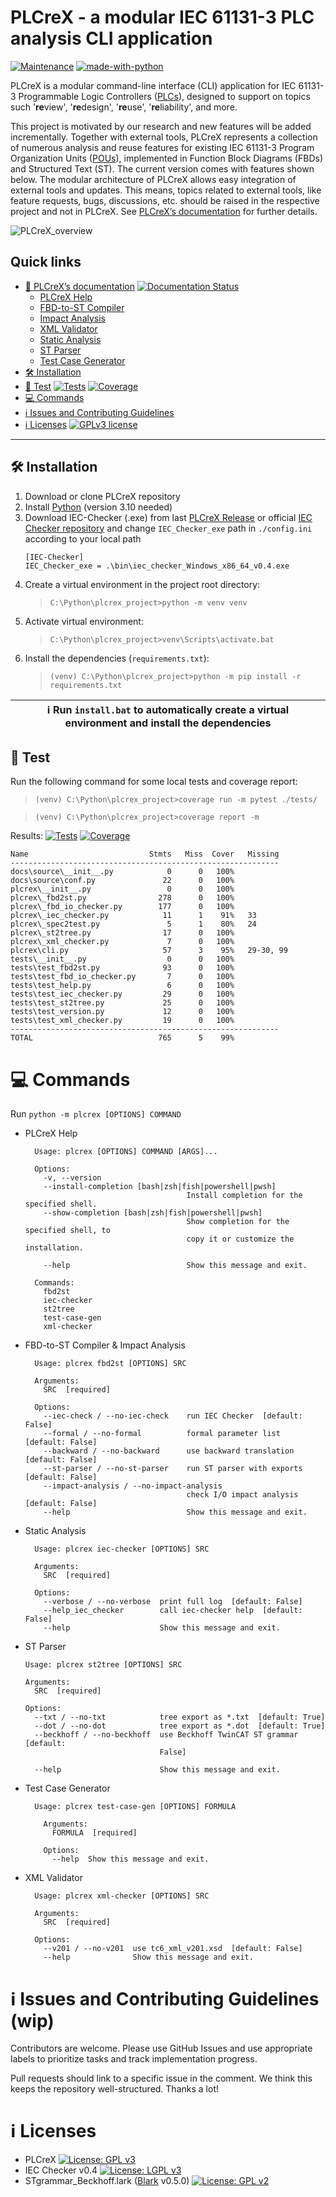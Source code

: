 # PLCreX - a modular IEC 61131-3 PLC analysis CLI application

[![Maintenance](https://img.shields.io/badge/Maintained%3F-yes-green.svg)](https://GitHub.com/Naereen/StrapDown.js/graphs/commit-activity)
[![made-with-python](https://img.shields.io/badge/Made%20with-Python-1f425f.svg)](https://www.python.org/)

PLCreX is a modular command-line interface (CLI) application for IEC 61131-3 Programmable Logic Controllers ([PLCs](https://en.wikipedia.org/wiki/Programmable_logic_controller)), designed to support on topics such '**re**view', '**re**design', '**re**use', '**re**liability', and more.

This project is motivated by our research and new features will be added incrementally. Together with external tools, PLCreX represents a collection of numerous analysis and reuse features for existing IEC 61131-3 Program Organization Units ([POUs](https://en.wikipedia.org/wiki/IEC_61131-3#Program_organization_unit_(POU))), implemented in Function Block Diagrams (FBDs) and Structured Text (ST). The current version comes with features shown below. The modular architecture of PLCreX allows easy integration of external tools and updates. This means, topics related to external tools, like feature requests, bugs, discussions, etc. should be raised in the respective project and not in PLCreX. See [PLCreX’s documentation](https://plcrex.readthedocs.io/en/latest/) for further details.

![PLCreX_overview](https://github.com/marwern/PLCreX/assets/92115516/31957c5f-8db9-4a45-8ee3-4333a47df43e)

## Quick links

* [📄 PLCreX’s documentation](https://plcrex.readthedocs.io/en/latest/) [![Documentation Status](https://readthedocs.org/projects/plcrex/badge/?version=latest)](https://plcrex.readthedocs.io/en/latest/?badge=latest)
  * [PLCreX Help](https://plcrex.readthedocs.io/en/latest/features.html#plcrex-help)
  * [FBD-to-ST Compiler](https://plcrex.readthedocs.io/en/latest/fbd2st.html)
  * [Impact Analysis](xxx)
  * [XML Validator](https://plcrex.readthedocs.io/en/latest/xml_checker.html)
  * [Static Analysis](https://plcrex.readthedocs.io/en/latest/iec_checker.html)
  * [ST Parser](https://plcrex.readthedocs.io/en/latest/st2tree.html)
  * [Test Case Generator](https://plcrex.readthedocs.io/en/latest/test_case_gen.html)
* [🛠 Installation](#-installation)
* [🔎 Test](#-test) [![Tests](https://img.shields.io/badge/Tests-passed-<COLOR>.svg)](https://shields.io/)
[![Coverage](https://img.shields.io/badge/coverage-99%25-<COLOR>.svg)](https://shields.io/)
* [💻 Commands](#-commands)
* [ℹ️ Issues and Contributing Guidelines](#-issues-and-contributing-guidelines)
* [ℹ️ Licenses](#-licenses) [![GPLv3 license](https://img.shields.io/badge/License-GPLv3-blue.svg)](http://perso.crans.org/besson/LICENSE.html)
---

## 🛠 Installation
1. Download or clone PLCreX repository
2. Install [Python](https://www.python.org/downloads/) (version 3.10 needed)
3. Download IEC-Checker (.exe) from last [PLCreX Release](https://github.com/marwern/PLCreX/tags) or official [IEC Checker repository](https://github.com/jubnzv/iec-checker) and change `IEC_Checker_exe` path in `./config.ini` according to your local path
    ```console
    [IEC-Checker]
    IEC_Checker_exe = .\bin\iec_checker_Windows_x86_64_v0.4.exe
    ```
3. Create a virtual environment in the project root directory: 
    >`C:\Python\plcrex_project>python -m venv venv`
4. Activate virtual environment:
   >`C:\Python\plcrex_project>venv\Scripts\activate.bat`
5. Install the dependencies (`requirements.txt`):
   >`(venv) C:\Python\plcrex_project>python -m pip install -r requirements.txt`

| ℹ️ Run ``install.bat`` to automatically create a virtual environment and install the dependencies |
|---------------------------------------------------------------------------------------------------|
  
## 🔎 Test
Run the following command for some local tests and coverage report: 
>`(venv) C:\Python\plcrex_project>coverage run -m pytest ./tests/`

>`(venv) C:\Python\plcrex_project>coverage report -m`

Results: [![Tests](https://img.shields.io/badge/Tests-passed-<COLOR>.svg)](https://shields.io/)
[![Coverage](https://img.shields.io/badge/coverage-99%25-<COLOR>.svg)](https://shields.io/)

    Name                           Stmts   Miss  Cover   Missing
    ------------------------------------------------------------
    docs\source\__init__.py            0      0   100%
    docs\source\conf.py               22      0   100%
    plcrex\__init__.py                 0      0   100%
    plcrex\_fbd2st.py                278      0   100%
    plcrex\_fbd_io_checker.py        177      0   100%
    plcrex\_iec_checker.py            11      1    91%   33
    plcrex\_spec2test.py               5      1    80%   24
    plcrex\_st2tree.py                17      0   100%
    plcrex\_xml_checker.py             7      0   100%
    plcrex\cli.py                     57      3    95%   29-30, 99
    tests\__init__.py                  0      0   100%
    tests\test_fbd2st.py              93      0   100%
    tests\test_fbd_io_checker.py       7      0   100%
    tests\test_help.py                 6      0   100%
    tests\test_iec_checker.py         29      0   100%
    tests\test_st2tree.py             25      0   100%
    tests\test_version.py             12      0   100%
    tests\test_xml_checker.py         19      0   100%
    ------------------------------------------------------------
    TOTAL                            765      5    99%

# 💻 Commands
Run ``python -m plcrex [OPTIONS] COMMAND``

* PLCreX Help

        Usage: plcrex [OPTIONS] COMMAND [ARGS]...

        Options:
          -v, --version
          --install-completion [bash|zsh|fish|powershell|pwsh]
                                          Install completion for the specified shell.
          --show-completion [bash|zsh|fish|powershell|pwsh]
                                          Show completion for the specified shell, to
                                          copy it or customize the installation.
        
          --help                          Show this message and exit.
        
        Commands:
          fbd2st
          iec-checker
          st2tree
          test-case-gen
          xml-checker

* FBD-to-ST Compiler & Impact Analysis

        Usage: plcrex fbd2st [OPTIONS] SRC

        Arguments:
          SRC  [required]
        
        Options:
          --iec-check / --no-iec-check    run IEC Checker  [default: False]
          --formal / --no-formal          formal parameter list  [default: False]
          --backward / --no-backward      use backward translation  [default: False]
          --st-parser / --no-st-parser    run ST parser with exports  [default: False]
          --impact-analysis / --no-impact-analysis
                                          check I/O impact analysis  [default: False]
          --help                          Show this message and exit.

* Static Analysis

        Usage: plcrex iec-checker [OPTIONS] SRC
        
        Arguments:
          SRC  [required]
        
        Options:
          --verbose / --no-verbose  print full log  [default: False]
          --help_iec_checker        call iec-checker help  [default: False]
          --help                    Show this message and exit.

* ST Parser

      Usage: plcrex st2tree [OPTIONS] SRC
    
      Arguments:
        SRC  [required]
    
      Options:
        --txt / --no-txt            tree export as *.txt  [default: True]
        --dot / --no-dot            tree export as *.dot  [default: True]
        --beckhoff / --no-beckhoff  use Beckhoff TwinCAT ST grammar  [default:
                                    False]
    
        --help                      Show this message and exit.

* Test Case Generator

        Usage: plcrex test-case-gen [OPTIONS] FORMULA
        
          Arguments:
            FORMULA  [required]
        
          Options:
            --help  Show this message and exit.
      

* XML Validator

        Usage: plcrex xml-checker [OPTIONS] SRC

        Arguments:
          SRC  [required]
        
        Options:
          --v201 / --no-v201  use tc6_xml_v201.xsd  [default: False]
          --help              Show this message and exit.


# ℹ️ Issues and Contributing Guidelines (wip)
Contributors are welcome. Please use GitHub Issues and use appropriate labels to prioritize tasks and track implementation progress. 

Pull requests should link to a specific issue in the comment. We think this keeps the repository well-structured. Thanks a lot!


# ℹ️ Licenses
- PLCreX [![License: GPL v3](https://img.shields.io/badge/License-GPLv3-blue.svg)](https://www.gnu.org/licenses/gpl-3.0)
- IEC Checker v0.4  [![License: LGPL v3](https://img.shields.io/badge/License-LGPL%20v3-blue.svg)](https://www.gnu.org/licenses/lgpl-3.0)
- STgrammar_Beckhoff.lark ([Blark](https://github.com/klauer/blark) v0.5.0) [![License: GPL v2](https://img.shields.io/badge/License-GPLv2-blue.svg)](https://www.gnu.org/licenses/gpl-2.0)
